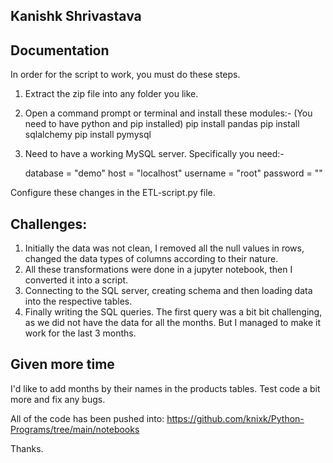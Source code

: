 ## Kanishk Shrivastava

## Documentation
In order for the script to work, you must do these steps.

1. Extract the zip file into any folder you like.

2. Open a command prompt or terminal and install these modules:- (You need to have python and pip installed) 
    pip install pandas
    pip install sqlalchemy
    pip install pymysql

3. Need to have a working MySQL server. Specifically you need:-
    
    database = "demo"
    host = "localhost"
    username = "root"
    password = ""

Configure these changes in the ETL-script.py file.

## Challenges:
1. Initially the data was not clean, I removed all the null values in rows, changed the data types of columns according to their nature.
2. All these transformations were done in a jupyter notebook, then I converted it into a script.
3. Connecting to the SQL server, creating schema and then loading data into the respective tables.
4. Finally writing the SQL queries. The first query was a bit bit challenging, as we did not have the data for all the months. 
   But I managed to make it work for the last 3 months.

## Given more time
I'd like to add months by their names in the products tables. Test code a bit more and fix any bugs.

All of the code has been pushed into:
https://github.com/knixk/Python-Programs/tree/main/notebooks

Thanks.